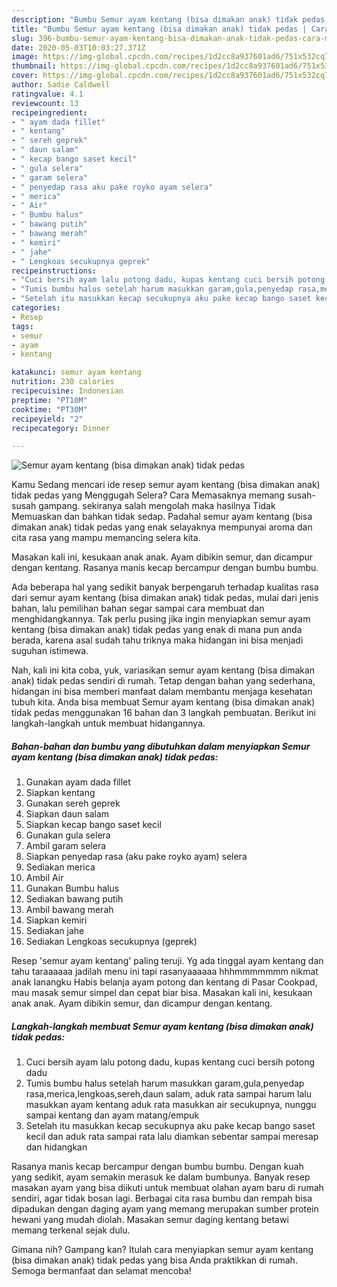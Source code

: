 ```yaml
---
description: "Bumbu Semur ayam kentang (bisa dimakan anak) tidak pedas | Cara Masak Semur ayam kentang (bisa dimakan anak) tidak pedas Yang Lezat"
title: "Bumbu Semur ayam kentang (bisa dimakan anak) tidak pedas | Cara Masak Semur ayam kentang (bisa dimakan anak) tidak pedas Yang Lezat"
slug: 396-bumbu-semur-ayam-kentang-bisa-dimakan-anak-tidak-pedas-cara-masak-semur-ayam-kentang-bisa-dimakan-anak-tidak-pedas-yang-lezat
date: 2020-05-03T10:03:27.371Z
image: https://img-global.cpcdn.com/recipes/1d2cc8a937601ad6/751x532cq70/semur-ayam-kentang-bisa-dimakan-anak-tidak-pedas-foto-resep-utama.jpg
thumbnail: https://img-global.cpcdn.com/recipes/1d2cc8a937601ad6/751x532cq70/semur-ayam-kentang-bisa-dimakan-anak-tidak-pedas-foto-resep-utama.jpg
cover: https://img-global.cpcdn.com/recipes/1d2cc8a937601ad6/751x532cq70/semur-ayam-kentang-bisa-dimakan-anak-tidak-pedas-foto-resep-utama.jpg
author: Sadie Caldwell
ratingvalue: 4.1
reviewcount: 13
recipeingredient:
- " ayam dada fillet"
- " kentang"
- " sereh geprek"
- " daun salam"
- " kecap bango saset kecil"
- " gula selera"
- " garam selera"
- " penyedap rasa aku pake royko ayam selera"
- " merica"
- " Air"
- " Bumbu halus"
- " bawang putih"
- " bawang merah"
- " kemiri"
- " jahe"
- " Lengkoas secukupnya geprek"
recipeinstructions:
- "Cuci bersih ayam lalu potong dadu, kupas kentang cuci bersih potong dadu"
- "Tumis bumbu halus setelah harum masukkan garam,gula,penyedap rasa,merica,lengkoas,sereh,daun salam, aduk rata sampai harum lalu masukkan ayam kentang aduk rata masukkan air secukupnya, nunggu sampai kentang dan ayam matang/empuk"
- "Setelah itu masukkan kecap secukupnya aku pake kecap bango saset kecil dan aduk rata sampai rata lalu diamkan sebentar sampai meresap dan hidangkan"
categories:
- Resep
tags:
- semur
- ayam
- kentang

katakunci: semur ayam kentang 
nutrition: 230 calories
recipecuisine: Indonesian
preptime: "PT10M"
cooktime: "PT30M"
recipeyield: "2"
recipecategory: Dinner

---
```



![Semur ayam kentang (bisa dimakan anak) tidak pedas](https://img-global.cpcdn.com/recipes/1d2cc8a937601ad6/751x532cq70/semur-ayam-kentang-bisa-dimakan-anak-tidak-pedas-foto-resep-utama.jpg)

Kamu Sedang mencari ide resep semur ayam kentang (bisa dimakan anak) tidak pedas yang Menggugah Selera? Cara Memasaknya memang susah-susah gampang. sekiranya salah mengolah maka hasilnya Tidak Memuaskan dan bahkan tidak sedap. Padahal semur ayam kentang (bisa dimakan anak) tidak pedas yang enak selayaknya mempunyai aroma dan cita rasa yang mampu memancing selera kita.

Masakan kali ini, kesukaan anak anak. Ayam dibikin semur, dan dicampur dengan kentang. Rasanya manis kecap bercampur dengan bumbu bumbu.

Ada beberapa hal yang sedikit banyak berpengaruh terhadap kualitas rasa dari semur ayam kentang (bisa dimakan anak) tidak pedas, mulai dari jenis bahan, lalu pemilihan bahan segar sampai cara membuat dan menghidangkannya. Tak perlu pusing jika ingin menyiapkan semur ayam kentang (bisa dimakan anak) tidak pedas yang enak di mana pun anda berada, karena asal sudah tahu triknya maka hidangan ini bisa menjadi suguhan istimewa.


Nah, kali ini kita coba, yuk, variasikan semur ayam kentang (bisa dimakan anak) tidak pedas sendiri di rumah. Tetap dengan bahan yang sederhana, hidangan ini bisa memberi manfaat dalam membantu menjaga kesehatan tubuh kita. Anda bisa membuat Semur ayam kentang (bisa dimakan anak) tidak pedas menggunakan 16 bahan dan 3 langkah pembuatan. Berikut ini langkah-langkah untuk membuat hidangannya.

<!--inarticleads1-->

##### Bahan-bahan dan bumbu yang dibutuhkan dalam menyiapkan Semur ayam kentang (bisa dimakan anak) tidak pedas:

1. Gunakan  ayam dada fillet
1. Siapkan  kentang
1. Gunakan  sereh geprek
1. Siapkan  daun salam
1. Siapkan  kecap bango saset kecil
1. Gunakan  gula selera
1. Ambil  garam selera
1. Siapkan  penyedap rasa (aku pake royko ayam) selera
1. Sediakan  merica
1. Ambil  Air
1. Gunakan  Bumbu halus
1. Sediakan  bawang putih
1. Ambil  bawang merah
1. Siapkan  kemiri
1. Sediakan  jahe
1. Sediakan  Lengkoas secukupnya (geprek)


Resep &#39;semur ayam kentang&#39; paling teruji. Yg ada tinggal ayam kentang dan tahu taraaaaaa jadilah menu ini tapi rasanyaaaaaa hhhmmmmmmm nikmat anak lanangku Habis belanja ayam potong dan kentang di Pasar Cookpad, mau masak semur simpel dan cepat biar bisa. Masakan kali ini, kesukaan anak anak. Ayam dibikin semur, dan dicampur dengan kentang. 

<!--inarticleads2-->

##### Langkah-langkah membuat Semur ayam kentang (bisa dimakan anak) tidak pedas:

1. Cuci bersih ayam lalu potong dadu, kupas kentang cuci bersih potong dadu
1. Tumis bumbu halus setelah harum masukkan garam,gula,penyedap rasa,merica,lengkoas,sereh,daun salam, aduk rata sampai harum lalu masukkan ayam kentang aduk rata masukkan air secukupnya, nunggu sampai kentang dan ayam matang/empuk
1. Setelah itu masukkan kecap secukupnya aku pake kecap bango saset kecil dan aduk rata sampai rata lalu diamkan sebentar sampai meresap dan hidangkan


Rasanya manis kecap bercampur dengan bumbu bumbu. Dengan kuah yang sedikit, ayam semakin merasuk ke dalam bumbunya. Banyak resep masakan ayam yang bisa diikuti untuk membuat olahan ayam baru di rumah sendiri, agar tidak bosan lagi. Berbagai cita rasa bumbu dan rempah bisa dipadukan dengan daging ayam yang memang merupakan sumber protein hewani yang mudah diolah. Masakan semur daging kentang betawi memang terkenal sejak dulu. 

Gimana nih? Gampang kan? Itulah cara menyiapkan semur ayam kentang (bisa dimakan anak) tidak pedas yang bisa Anda praktikkan di rumah. Semoga bermanfaat dan selamat mencoba!
